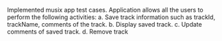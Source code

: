 Implemented musix app test cases.
Application allows all the users to perform the
following activities:
a. Save track information such as trackId,
trackName, comments of the track.
b. Display saved track.
c. Update comments of saved track.
d. Remove track
